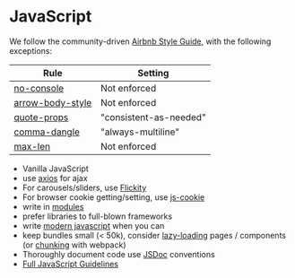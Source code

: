 # JavaScript

We follow the community-driven [Airbnb Style Guide](https://github.com/airbnb/javascript), with the following exceptions:

Rule | Setting
--- | ---
[no-console](http://eslint.org/docs/rules/no-console) | Not enforced
[arrow-body-style](http://eslint.org/docs/rules/arrow-body-style) | Not enforced
[quote-props](http://eslint.org/docs/rules/quote-props) | "consistent-as-needed"
[comma-dangle](http://eslint.org/docs/rules/comma-dangle) | "always-multiline"
[max-len](http://eslint.org/docs/rules/max-len) | Not enforced

- Vanilla JavaScript
- use [axios](https://github.com/axios/axios) for ajax
- For carousels/sliders, use [Flickity](https://flickity.metafizzy.co/)
- For browser cookie getting/setting, use [js-cookie](https://github.com/js-cookie/js-cookie)
- write in [modules](https://eloquentjavascript.net/10_modules.html)
- prefer libraries to full-blown frameworks
- write [modern javascript](https://babeljs.io/) when you can
- keep bundles small (< 50k), consider [lazy-loading](https://webpack.js.org/guides/lazy-loading) pages / components (or [chunking](https://medium.com/react-weekly/code-chunking-with-webpack-a-pragmatic-approach-e17e8bcc6453) with webpack)
- Thoroughly document code use [JSDoc](http://usejsdoc.org/) conventions
- [Full JavaScript Guidelines](javascript.html)
